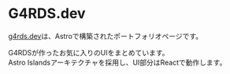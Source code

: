 # G4RDS.dev

[g4rds.dev](https://g4rds.dev)は、Astroで構築されたポートフォリオページです。

G4RDSが作ったお気に入りのUIをまとめています。  
Astro Islandsアーキテクチャを採用し、UI部分はReactで動作します。
